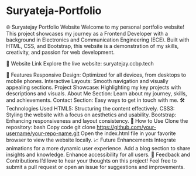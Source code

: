 # Suryateja-Portfolio


🌐 Suryatejay Portfolio Website
Welcome to my personal portfolio website! This project showcases my journey as a Frontend Developer with a background in Electronics and Communication Engineering (ECE). Built with HTML, CSS, and Bootstrap, this website is a demonstration of my skills, creativity, and passion for web development.

🔗 Website Link
Explore the live website: suryatejay.ccbp.tech

🎨 Features
Responsive Design: Optimized for all devices, from desktops to mobile phones.
Interactive Layouts: Smooth navigation and visually appealing sections.
Project Showcase: Highlighting my key projects with descriptions and visuals.
About Me Section: Learn about my journey, skills, and achievements.
Contact Section: Easy ways to get in touch with me.
🛠️ Technologies Used
HTML5: Structuring the content effectively.
CSS3: Styling the website with a focus on aesthetics and usability.
Bootstrap: Enhancing responsiveness and layout consistency.
📂 How to Use
Clone the repository:
bash
Copy code
git clone https://github.com/your-username/your-repo-name.git
Open the index.html file in your favorite browser to view the website locally.
📈 Future Enhancements
Integrate animations for a more dynamic user experience.
Add a blog section to share insights and knowledge.
Enhance accessibility for all users.
🙌 Feedback and Contributions
I’d love to hear your thoughts on this project! Feel free to submit a pull request or open an issue for suggestions and improvements.
